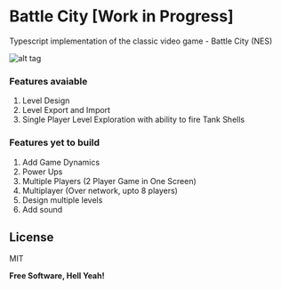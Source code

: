 # Battle City [Work in Progress]

Typescript implementation of the classic video game - Battle City (NES)

![alt tag](https://raw.githubusercontent.com/avirati/battle-city/master/images/image1.png)

### Features avaiable

1. Level Design
2. Level Export and Import
3. Single Player Level Exploration with ability to fire Tank Shells

### Features yet to build

1. Add Game Dynamics
2. Power Ups
3. Multiple Players (2 Player Game in One Screen)
4. Multiplayer (Over network, upto 8 players)
5. Design multiple levels
6. Add sound

License
----

MIT

**Free Software, Hell Yeah!**
